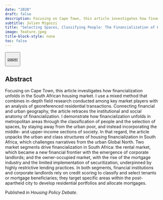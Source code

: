 ```yaml
---
date: "2020"
draft: false
description: Focusing on Cape Town, this article investigates how financialization unfolds in the South African housing market. I use a mixed method that combines in-depth field research conducted among key market players with an analysis of georeferenced residential transactions.
subtitle: Julien Migozzi
title: "Selecting Spaces, Classifying People: The Financialization of Housing in the South African City"
image: feature.jpeg
title-block-style: none
toc: false
---
```


<button type="button" class="btn btn-outline-success">

<a href="https://doi.org/10.1080/10511482.2019.1684335">paper</a>

</button>

## Abstract

Focusing on Cape Town, this article investigates how financialization unfolds in the South African housing market. I use a mixed method that combines in-depth field research conducted among key market players with an analysis of georeferenced residential transactions. Connecting financial and urban geography, the article retraces the institutional and social anatomy of financialization. I demonstrate how financialization unfolds in metropolitan areas through the classification of people and the selection of spaces, by staying away from the urban poor, and instead incorporating the middle- and upper-income sections of society. In that regard, the article unpacks the urban and class structures of housing financialization in South Africa, which challenges narratives from the urban Global North. Two market segments drive financialization in South Africa: the rental market, which became a new financial frontier with the emergence of corporate landlords; and the owner-occupied market, with the rise of the mortgage industry and the limited implementation of securitization, underpinned by highly restrictive lending practices. In both segments, financial institutions and corporate landlords rely on credit scoring to classify and select tenants or mortgage beneficiaries; they target specific areas within the post-apartheid city to develop residential portfolios and allocate mortgages.

Published in *Housing Policy Debate*.
